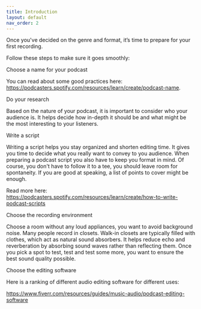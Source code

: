 ```yaml
---
title: Introduction
layout: default
nav_order: 2
---
```


Once you've decided on the genre and format, it’s time to prepare for your first recording.

Follow these steps to make sure it goes smoothly:

Choose a name for your podcast 

You can read about some good practices here: https://podcasters.spotify.com/resources/learn/create/podcast-name.

Do your research

Based on the nature of your podcast, it is important to consider who your audience is. It helps decide how in-depth it should be and what might be the most interesting to your listeners.

Write a script

Writing a script helps you stay organized and shorten editing time. It gives you time to decide what you really want to convey to you audience. When preparing a podcast script you also have to keep you format in mind. Of course, you don't have to follow it to a tee, you should leave room for spontaneity. If you are good at speaking, a list of points to cover might be enough. 

Read more here: https://podcasters.spotify.com/resources/learn/create/how-to-write-podcast-scripts 

Choose the recording environment

Choose a room without any loud appliances, you want to avoid background noise. Many people record in closets.  Walk-in closets are typically filled with clothes, which act as natural sound absorbers. It helps reduce echo and reverberation by absorbing sound waves rather than reflecting them. Once you pick a spot to test, test and test some more, you want to ensure the best sound quality possible.

Choose the editing software

Here is a ranking of different audio editing software for different uses: 

https://www.fiverr.com/resources/guides/music-audio/podcast-editing-software